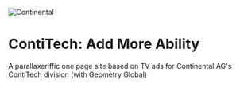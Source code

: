 ![Continental](http://www.addmoreability.com/images/continental-logo.0e6e5268.png "Continental")
# ContiTech: Add More Ability
A parallaxeriffic one page site based on TV ads for Continental AG's ContiTech division (with Geometry Global)
